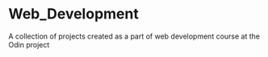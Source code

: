 # Web_Development
A collection of projects created as a part of web development course at the Odin project
